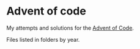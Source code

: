 # Advent of code

My attempts and solutions for the [Advent of Code](https://adventofcode.com/). 

Files listed in folders by year.
